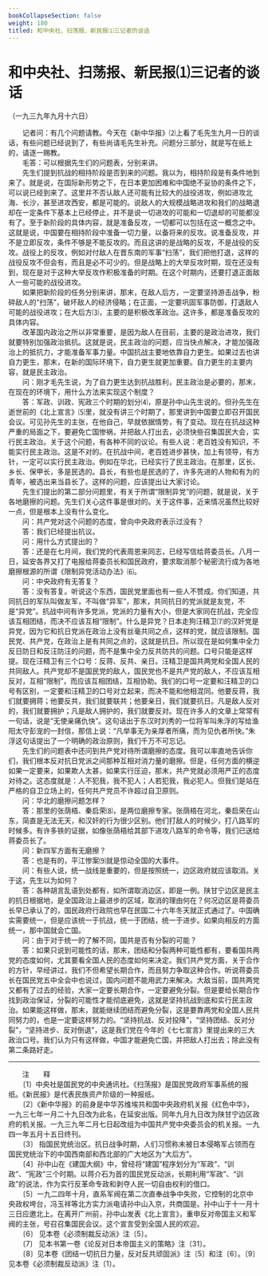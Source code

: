 ```yaml
---
bookCollapseSection: false
weight: 180
titled: 和中央社、扫荡报、新民报⑴三记者的谈话   
---
```


# 和中央社、扫荡报、新民报⑴三记者的谈话  
（一九三九年九月十六日）  
  
　　记者问：有几个问题请教。今天在《新中华报》⑵上看了毛先生九月一日的谈话，有些问题已经说到了，有些尚请毛先生补充。问题分三部分，就是写在纸上的，请逐一赐教。   
　　毛答：可以根据先生们的问题表，分别来讲。   
　　先生们提到抗战的相持阶段是否到来的问题。我以为，相持阶段是有条件地到来了。就是说，在国际新形势之下，在日本更加困难和中国绝不妥协的条件之下，可以说已经到来了。这里并不否认敌人还可能有比较大的战役进攻，例如进攻北海、长沙，甚至进攻西安，都是可能的。说敌人的大规模战略进攻和我们的战略退却在一定条件下基本上已经停止，并不是说一切进攻的可能和一切退却的可能都没有了。至于新阶段的具体内容，就是准备反攻，一切都可以包括在这一概念之中。这就是说，中国要在相持阶段中准备一切力量，以备将来的反攻。说准备反攻，并不是立即反攻，条件不够是不能反攻的。而且这讲的是战略的反攻，不是战役的反攻。战役上的反攻，例如对付敌人在晋东南的军事“扫荡”，我们把他打退，这样的战役反攻不但会有，而且是必不可少的。但是战略上的大举反攻时期，现在还没有到，现在是对于这种大举反攻作积极准备的时期。在这个时期内，还要打退正面敌人一些可能的战役进攻。   
　　如果把新阶段的任务分别来讲，那末，在敌人后方，一定要坚持游击战争，粉碎敌人的“扫荡”，破坏敌人的经济侵略；在正面，一定要巩固军事防御，打退敌人可能的战役进攻；在大后方⑶，主要的是积极改革政治。这许多，都是准备反攻的具体内容。   
　　改革国内政治之所以非常重要，是因为敌人在目前，主要的是政治进攻，我们就要特别加强政治抵抗。这就是说，民主政治的问题，应当快点解决，才能加强政治上的抵抗力，才能准备军事力量。中国抗战主要地依靠自力更生。如果过去也讲自力更生，那末，在新的国际环境下，自力更生就更加重要。自力更生的主要内容，就是民主政治。   
　　问：刚才毛先生说，为了自力更生达到抗战胜利，民主政治是必要的，那末，在现在的环境下，用什么方法来实现这个制度？   
　　答：军政、训政、宪政三个时期的划分⑷，原是孙中山先生说的。但孙先生在逝世前的《北上宣言》⑸里，就没有讲三个时期了，那里讲到中国要立即召开国民会议。可见孙先生的主张，在他自己，早就依据情势，有了变动。现在在抗战这种严重的局面之下，要避免亡国惨祸，并把敌人打出去，必须快些召集国民大会，实行民主政治。关于这个问题，有各种不同的议论。有些人说：老百姓没有知识，不能实行民主政治。这是不对的。在抗战中间，老百姓进步甚快，加上有领导，有方针，一定可以实行民主政治。例如在华北，已经实行了民主政治。在那里，区长、乡长、保甲长，多是民选的。县长，有些也是民选的了，许多先进的人物和有为的青年，被选出来当县长了。这样的问题，应该提出让大家讨论。   
　　先生们提出的第二部分问题里，有关于所谓“限制异党”的问题，就是说，关于各地磨擦的问题。先生们关心这件事是很对的。关于这件事，近来情况虽然比较好一点，但是根本上没有什么变化。   
　　问：共产党对这个问题的态度，曾向中央政府表示过没有？   
　　答：我们已经提出抗议。   
　　问：用什么方式提出的？   
　　答：还是在七月间，我们党的代表周恩来同志，已经写信给蒋委员长。八月一日，延安各界又打了电报给蒋委员长和国民政府，要求取消那个秘密流行成为各地磨擦根源的所谓《限制异党活动办法》⑹。   
　　问：中央政府有无答复？   
　　答：没有答复。听说这个东西，国民党里面也有一些人不赞成。你们知道，共同抗日的军队叫做友军，不叫做“异军”，那末，共同抗日的党派就是友党，不是“异党”。抗战中间有许多党派，党派的力量有大小，但是大家同在抗战，完全应该互相团结，而决不应该互相“限制”。什么是异党？日本走狗汪精卫⑺的汉奸党是异党，因为它和抗日党派在政治上没有丝毫共同之点，这样的党，就应该限制。国民党、共产党，在政治上是有共同之点的，这就是抗日。所以现在是如何集中全力反日防日和反汪防汪的问题，而不是集中全力反共防共的问题。口号只能是这样提。现在汪精卫有三个口号：反蒋、反共、亲日。汪精卫是国共两党和全国人民的共同敌人。共产党却不是国民党的敌人，国民党也不是共产党的敌人，不应该互相反对，互相“限制”，而应该互相团结，互相协助。我们的口号一定要和汪精卫的口号有区别，一定要和汪精卫的口号对立起来，而决不能和他相混同。他要反蒋，我们就要拥蒋；他要反共，我们就要联共；他要亲日，我们就要抗日。凡是敌人反对的，我们就要拥护；凡是敌人拥护的，我们就要反对。现在许多人的文章上常常有一句话，说是“无使亲痛仇快”。这句话出于东汉时刘秀的一位将军叫朱浮的写给渔阳太守彭宠的一封信，那信上说：“凡举事无为亲厚者所痛，而为见仇者所快。”朱浮这句话提出了一个明确的政治原则，我们千万不可忘记。   
　　先生们的问题表中还问到共产党对待所谓磨擦的态度。我可以率直地告诉你们，我们根本反对抗日党派之间那种互相对消力量的磨擦。但是，任何方面的横逆如果一定要来，如果欺人太甚，如果实行压迫，那末，共产党就必须用严正的态度对待之。这态度就是：人不犯我，我不犯人；人若犯我，我必犯人。但我们是站在严格的自卫立场上的，任何共产党员不许超过自卫原则。   
　　问：华北的磨擦问题怎样？   
　　答：那里的张荫梧、秦启荣⑻，是两位磨擦专家。张荫梧在河北，秦启荣在山东，简直是无法无天，和汉奸的行为很少区别。他们打敌人的时候少，打八路军的时候多。有许多铁的证据，如像张荫梧给其部下进攻八路军的命令等，我们已送给蒋委员长了。   
　　问：新四军方面有无磨擦？   
　　答：也是有的，平江惨案⑼就是惊动全国的大事件。   
　　问：有些人说，统一战线是重要的，但是按照统一，边区政府就应该取消。关于这，先生以为如何？   
　　答：各种胡言乱语到处都有，如所谓取消边区，即是一例。陕甘宁边区是民主的抗日根据地，是全国政治上最进步的区域，取消的理由何在？何况边区是蒋委员长早已承认了的，国民政府行政院也早在民国二十六年冬天就正式通过了。中国确实需要统一，但是应该统一于抗战，统一于团结，统一于进步。如果向相反的方面统一，那中国就会亡国。   
　　问：由于对于统一的了解不同，国共是否有分裂的可能？   
　　答：如果只说到可能性的话，那末，团结和分裂两种可能性都有，要看国共两党的态度如何，尤其要看全国人民的态度如何来决定。我们共产党方面，关于合作的方针，早经讲过，我们不但希望长期合作，而且努力争取这种合作。听说蒋委员长在国民党五中全会中也说过，国内问题不能用武力来解决。大敌当前，国共两党又都有了过去的经验，大家一定要长期合作，一定要避免分裂。但是要给长期合作找到政治保证，分裂的可能性才能彻底避免，这就是坚持抗战到底和实行民主政治。如果能这样做，那末，就能继续团结而避免分裂，这是要靠两党和全国人民共同努力的，也是一定要这样努力的。“坚持抗战、反对投降”，“坚持团结、反对分裂”，“坚持进步、反对倒退”，这是我们党在今年的《七七宣言》里提出来的三大政治口号。我们认为只有这样做，中国才能避免亡国，并把敌人打出去；除此没有第二条路好走。   
  
  
------------------  
　　注　　释   
　　〔1〕中央社是国民党的中央通讯社。《扫荡报》是国民党政府军事系统的报纸。《新民报》是代表民族资产阶级的一种报纸。   
　　〔2〕《新中华报》的前身是中华苏维埃共和国中央政府机关报《红色中华》，一九三七年一月二十九日改为此名，在延安出版。同年九月九日改为陕甘宁边区政府的机关报。一九三九年二月七日起改组为中国共产党中央委员会的机关报。一九四一年五月十五日终刊。   
　　〔3〕 指国民党统治区。抗日战争时期，人们习惯称未被日本侵略军占领而在国民党统治下的中国西南部和西北部的广大地区为“大后方”。   
　　〔4〕孙中山在《建国大纲》中，曾经将“建国”程序划分为“军政”、“训政”、“宪政”三个时期。以蒋介石为首的国民党反动派，长期利用“军政”、“训政”的说法，作为实行反革命专政和剥夺人民一切自由权利的借口。   
　　〔5〕一九二四年十月，直系军阀在第二次直奉战争中失败，它控制的北京中央政权垮台，冯玉祥等北方实力派电请孙中山入京，共商国是。孙中山于十一月十三日应邀北上。在离开广州前，孙中山发表《北上宣言》，重申反对帝国主义和军阀的主张，号召召集国民会议。这个宣言受到全国人民的欢迎。   
　　〔6〕 见本卷《必须制裁反动派》注〔5〕。   
　　〔7〕 见本书第一卷《论反对日本帝国主义的策略》注〔31〕。   
　　〔8〕见本卷《团结一切抗日力量，反对反共顽固派》注〔5〕和注〔6〕。〔9〕见本卷《必须制裁反动派》注〔1〕。   